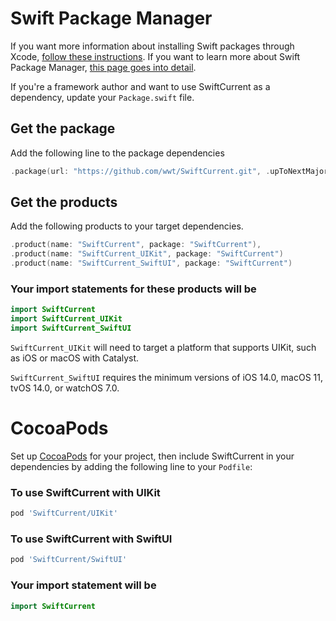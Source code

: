 # Swift Package Manager

If you want more information about installing Swift packages through Xcode, [follow these instructions](https://developer.apple.com/documentation/swift_packages/adding_package_dependencies_to_your_app). If you want to learn more about Swift Package Manager, [this page goes into detail](https://swift.org/package-manager/).

If you're a framework author and want to use SwiftCurrent as a dependency, update your `Package.swift` file.

## Get the package

Add the following line to the package dependencies

```swift
.package(url: "https://github.com/wwt/SwiftCurrent.git", .upToNextMajor(from: "4.0.0")),
```

## Get the products

Add the following products to your target dependencies.

```swift
.product(name: "SwiftCurrent", package: "SwiftCurrent"),
.product(name: "SwiftCurrent_UIKit", package: "SwiftCurrent")
.product(name: "SwiftCurrent_SwiftUI", package: "SwiftCurrent")
```

### Your import statements for these products will be

```swift
import SwiftCurrent
import SwiftCurrent_UIKit
import SwiftCurrent_SwiftUI
```

`SwiftCurrent_UIKit` will need to target a platform that supports UIKit, such as iOS or macOS with Catalyst.

`SwiftCurrent_SwiftUI` requires the minimum versions of iOS 14.0, macOS 11, tvOS 14.0, or watchOS 7.0.

# CocoaPods

Set up [CocoaPods](https://cocoapods.org/) for your project, then include SwiftCurrent in your dependencies by adding the following line to your `Podfile`:

### To use SwiftCurrent with UIKit

```ruby
pod 'SwiftCurrent/UIKit'
```

### To use SwiftCurrent with SwiftUI
```ruby
pod 'SwiftCurrent/SwiftUI'
```

### Your import statement will be

```swift
import SwiftCurrent
```
